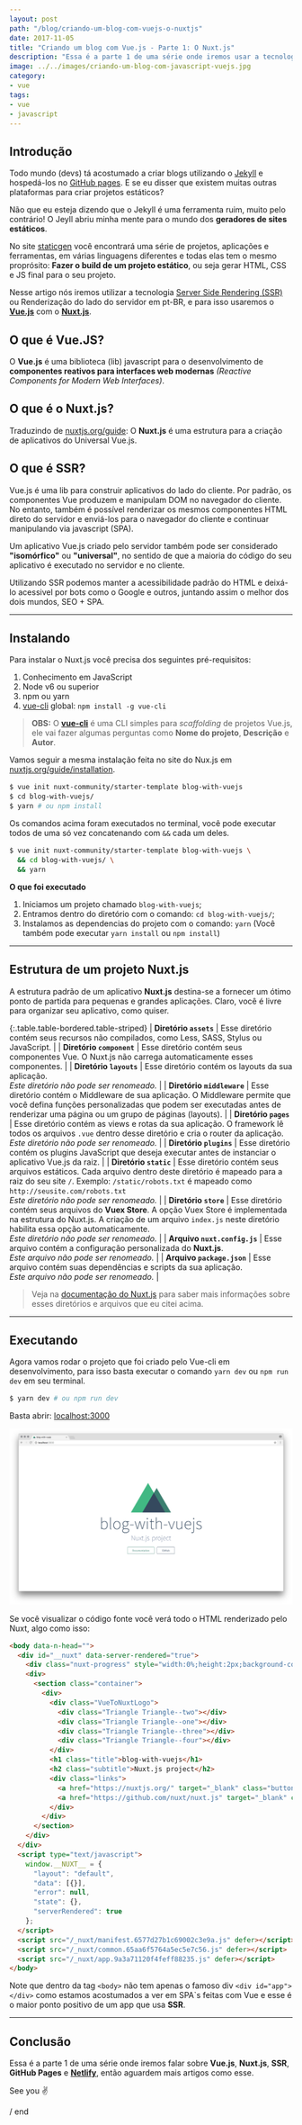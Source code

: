 ```yaml
---
layout: post
path: "/blog/criando-um-blog-com-vuejs-o-nuxtjs"
date: 2017-11-05
title: "Criando um blog com Vue.js - Parte 1: O Nuxt.js"
description: "Essa é a parte 1 de uma série onde iremos usar a tecnologia SSR (Server Side Rendering) para criar um blog e no final hospeda-lo no GitHub pages e no Netlify."
image: ../../images/criando-um-blog-com-javascript-vuejs.jpg
category:
- vue
tags:
- vue
- javascript
---
```


## Introdução

Todo mundo (devs) tá acostumado a criar blogs utilizando o [Jekyll](https://jekyllrb.com) e hospedá-los no [GitHub pages](https://pages.github.com/). E se eu disser que existem muitas outras plataformas para criar projetos estáticos?

Não que eu esteja dizendo que o Jekyll é uma ferramenta ruim, muito pelo contrário! O Jeyll abriu minha mente para o mundo dos **geradores de sites estáticos**.

No site [staticgen](https://www.staticgen.com/) você encontrará uma série de projetos, aplicações e ferramentas, em várias linguagens diferentes e todas elas tem o mesmo proprósito: **Fazer o build de um projeto estático**, ou seja gerar HTML, CSS e JS final para o seu projeto.

Nesse artigo nós iremos utilizar a tecnologia [Server Side Rendering (SSR)](http://link) ou Renderização do lado do servidor em pt-BR, e para isso usaremos o **[Vue.js](https://vuejs.org/)** com o **[Nuxt.js](https://nuxtjs.org/)**.

## O que é Vue.JS?

O **Vue.js** é uma biblioteca (lib) javascript para o desenvolvimento de **componentes reativos para interfaces web modernas** _(Reactive Components for Modern Web Interfaces)_.

## O que é o Nuxt.js?

Traduzindo de [nuxtjs.org/guide](https://nuxtjs.org/guide): O **Nuxt.js** é uma estrutura para a criação de aplicativos do Universal Vue.js.

## O que é SSR?

Vue.js é uma lib para construir aplicativos do lado do cliente. Por padrão, os componentes Vue produzem e manipulam DOM no navegador do cliente. No entanto, também é possível renderizar os mesmos componentes HTML direto do servidor e enviá-los para o navegador do cliente e continuar manipulando via javascript (SPA).

Um aplicativo Vue.js criado pelo servidor também pode ser considerado **"isomórfico"** ou **"universal"**, no sentido de que a maioria do código do seu aplicativo é executado no servidor e no cliente.

Utilizando SSR podemos manter a acessibilidade padrão do HTML e deixá-lo acessivel por bots como o Google e outros, juntando assim o melhor dos dois mundos, SEO + SPA.

---

## Instalando

Para instalar o Nuxt.js você precisa dos seguintes pré-requisitos:

1. Conhecimento em JavaScript
2. Node v6 ou superior
3. npm ou yarn
4. [vue-cli](https://github.com/vuejs/vue-cli) global: `npm install -g vue-cli`

> **OBS:** O **[vue-cli](https://github.com/vuejs/vue-cli)** é uma CLI simples para _scaffolding_ de projetos Vue.js, ele vai fazer algumas perguntas como **Nome do projeto**, **Descrição** e **Autor**.

Vamos seguir a mesma instalação feita no site do Nux.js em [nuxtjs.org/guide/installation](https://nuxtjs.org/guide/installation).

```bash
$ vue init nuxt-community/starter-template blog-with-vuejs
$ cd blog-with-vuejs/
$ yarn # ou npm install
```

Os comandos acima foram executados no terminal, você pode executar todos de uma só vez concatenando com `&&` cada um deles.

```bash
$ vue init nuxt-community/starter-template blog-with-vuejs \
  && cd blog-with-vuejs/ \
  && yarn
```

**O que foi executado**

1. Iniciamos um projeto chamado `blog-with-vuejs`;
2. Entramos dentro do diretório com o comando: `cd blog-with-vuejs/`;
3. Instalamos as dependencias do projeto com o comando: `yarn` (Você também pode executar `yarn install` ou `npm install`)

---

## Estrutura de um projeto Nuxt.js

A estrutura padrão de um aplicativo **Nuxt.js** destina-se a fornecer um ótimo ponto de partida para pequenas e grandes aplicações. Claro, você é livre para organizar seu aplicativo, como quiser.

{:.table.table-bordered.table-striped}
| **Diretório `assets`** | Esse diretório contém seus recursos não compilados, como Less, SASS, Stylus ou JavaScript. |
| **Diretório `component`** | Esse diretório contém seus componentes Vue. O Nuxt.js não carrega automaticamente esses componentes. |
| **Diretório `layouts`** | Esse diretório contém os layouts da sua aplicação. <br/>_Este diretório não pode ser renomeado._ |
| **Diretório `middleware`** | Esse diretório contém o Middleware de sua aplicação. O Middleware permite que você defina funções personalizadas que podem ser executadas antes de renderizar uma página ou um grupo de páginas (layouts). |
| **Diretório `pages`** | Esse diretório contém as views e rotas da sua aplicação. O framework lê todos os arquivos `.vue` dentro desse diretório e cria o router da aplicação. <br/>_Este diretório não pode ser renomeado._ |
| **Diretório `plugins`** | Esse diretório contém os plugins JavaScript que deseja executar antes de instanciar o aplicativo Vue.js da raiz. |
| **Diretório `static`** | Esse diretório contém seus arquivos estáticos. Cada arquivo dentro deste diretório é mapeado para a raiz do seu site `/`. Exemplo: `/static/robots.txt` é mapeado como `http://seusite.com/robots.txt` <br/>_Este diretório não pode ser renomeado._ |
| **Diretório `store`** | Esse diretório contém seus arquivos do **Vuex Store**. A opção Vuex Store é implementada na estrutura do Nuxt.js. A criação de um arquivo `index.js` neste diretório habilita essa opção automaticamente. <br/>_Este diretório não pode ser renomeado._ |
| **Arquivo `nuxt.config.js`** | Esse arquivo contém a configuração personalizada do **Nuxt.js**. <br/>_Este arquivo não pode ser renomeado._ |
| **Arquivo `package.json`** | Esse arquivo contém suas dependências e scripts da sua aplicação. <br/>_Este arquivo não pode ser renomeado._ |

> Veja na [documentação do Nuxt.js](https://nuxtjs.org/guide/directory-structure) para saber mais informações sobre esses diretórios e arquivos que eu citei acima.

---

## Executando

Agora vamos rodar o projeto que foi criado pelo Vue-cli em desenvolvimento, para isso basta executar o comando `yarn dev` ou `npm run dev` em seu terminal.

```bash
$ yarn dev # ou npm run dev
```

Basta abrir: [localhost:3000](http://localhost:3000)

![Imagem mostrando o link localhost:3000](../../images/criando-um-blog-com-javascript-vuejs-localhost.png)

Se você visualizar o código fonte você verá todo o HTML renderizado pelo Nuxt, algo como isso:

```html
<body data-n-head="">
  <div id="__nuxt" data-server-rendered="true">
    <div class="nuxt-progress" style="width:0%;height:2px;background-color:#3B8070;opacity:0;"></div>
    <div>
      <section class="container">
        <div>
          <div class="VueToNuxtLogo">
            <div class="Triangle Triangle--two"></div>
            <div class="Triangle Triangle--one"></div>
            <div class="Triangle Triangle--three"></div>
            <div class="Triangle Triangle--four"></div>
          </div>
          <h1 class="title">blog-with-vuejs</h1>
          <h2 class="subtitle">Nuxt.js project</h2>
          <div class="links">
            <a href="https://nuxtjs.org/" target="_blank" class="button--green">Documentation</a>
            <a href="https://github.com/nuxt/nuxt.js" target="_blank" class="button--grey">GitHub</a>
          </div>
        </div>
      </section>
    </div>
  </div>
  <script type="text/javascript">
    window.__NUXT__ = {
      "layout": "default",
      "data": [{}],
      "error": null,
      "state": {},
      "serverRendered": true
    };
  </script>
  <script src="/_nuxt/manifest.6577d27b1c69002c3e9a.js" defer></script>
  <script src="/_nuxt/common.65aa6f5764a5ec5e7c56.js" defer></script>
  <script src="/_nuxt/app.9a3a71120f4feff88235.js" defer></script>
</body>
```

Note que dentro da tag `<body>` não tem apenas o famoso div `<div id="app"></div>` como estamos acostumados a ver em SPA`s feitas com Vue e esse é o maior ponto positivo de um app que usa **SSR**.

---

## Conclusão

Essa é a parte 1 de uma série onde iremos falar sobre **Vue.js**, **Nuxt.js**, **SSR**, **GitHub Pages** e **[Netlify](https://www.netlify.com/)**, então aguardem mais artigos como esse.

See you ✌️

/ end